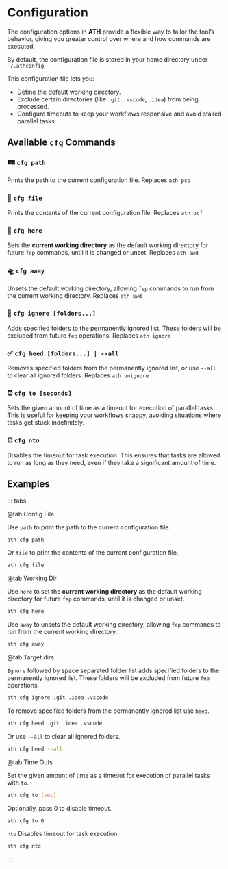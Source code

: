 # Configuration

The configuration options in **ATH** provide a flexible way to tailor the tool’s behavior, giving you greater control over where and how commands are executed.

By default, the configuration file is stored in your home directory under `~/.athconfig`

This configuration file lets you:

- Define the default working directory.
- Exclude certain directories (like `.git`, `.vscode`, `.idea`) from being processed.
- Configure timeouts to keep your workflows responsive and avoid stalled parallel tasks.

## Available `cfg` Commands

### 🛤️ `cfg path`

Prints the path to the current configuration file.
Replaces `ath pcp`

### 📄 `cfg file`

Prints the contents of the current configuration file.
Replaces `ath pcf`

### 📍 `cfg here`

Sets the **current working directory** as the default working directory for future `fep` commands, until it is changed or unset.
Replaces `ath swd`

### 🛸 `cfg away`

Unsets the default working directory, allowing `fep` commands to run from the current working directory.
Replaces `ath uwd`

### 🚫 `cfg ignore [folders...]`

Adds specified folders to the permanently ignored list. These folders will be excluded from future `fep` operations.
Replaces `ath ignore`

### ✅ `cfg heed [folders...] | --all`

Removes specified folders from the permanently ignored list, or use `--all` to clear all ignored folders.
Replaces `ath unignore`

### ⏰ `cfg to [seconds]`

Sets the given amount of time as a timeout for execution of parallel tasks. This is useful for keeping your workflows snappy, avoiding situations where tasks get stuck indefinitely.

### ⏰ `cfg nto`

Disables the timeout for task execution. This ensures that tasks are allowed to run as long as they need, even if they take a significant amount of time.

## Examples

::: tabs

@tab Config File

Use `path` to print the path to the current configuration file.

```sh
ath cfg path
```

Or `file` to print the contents of the current configuration file.

```sh
ath cfg file
```

@tab Working Dir

Use `here` to set the **current working directory** as the default working directory for future `fep` commands, until it is changed or unset.

```sh
ath cfg here
```

Use `away` to unsets the default working directory, allowing `fep` commands to run from the current working directory.

```sh
ath cfg away
```

@tab Target dirs

`Ignore` followed by space separated folder list adds specified folders to the permanently ignored list. These folders will be excluded from future `fep` operations.

```sh
ath cfg ignore .git .idea .vscode
```

To remove specified folders from the permanently ignored list use `heed`.

```sh
ath cfg heed .git .idea .vscode
```

Or use `--all` to clear all ignored folders.

```sh
ath cfg heed --all
```

@tab Time Outs

Set the given amount of time as a timeout for execution of parallel tasks with `to`.

```sh
ath cfg to [sec]
```

Optionally, pass 0 to disable timeout.

```sh
ath cfg to 0
```

`nto` Disables timeout for task execution.

```sh
ath cfg nto
```

:::
